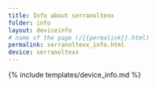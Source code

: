 ```yaml
---
title: Info about serranoltexx
folder: info
layout: deviceinfo
# name of the page (/{{permalink}}.html)
permalink: serranoltexx_info.html
device: serranoltexx
---
```

{% include templates/device_info.md %}
